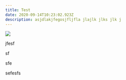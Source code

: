 ```yaml
---
title: Test
date: 2020-09-14T10:23:02.923Z
description: asjdlakjfegosjfljfla jlajlk jlks jlk j
---
```

![](img/about-direct-sourcing.jpg)

jfesf

sf

sfe

sefesfs